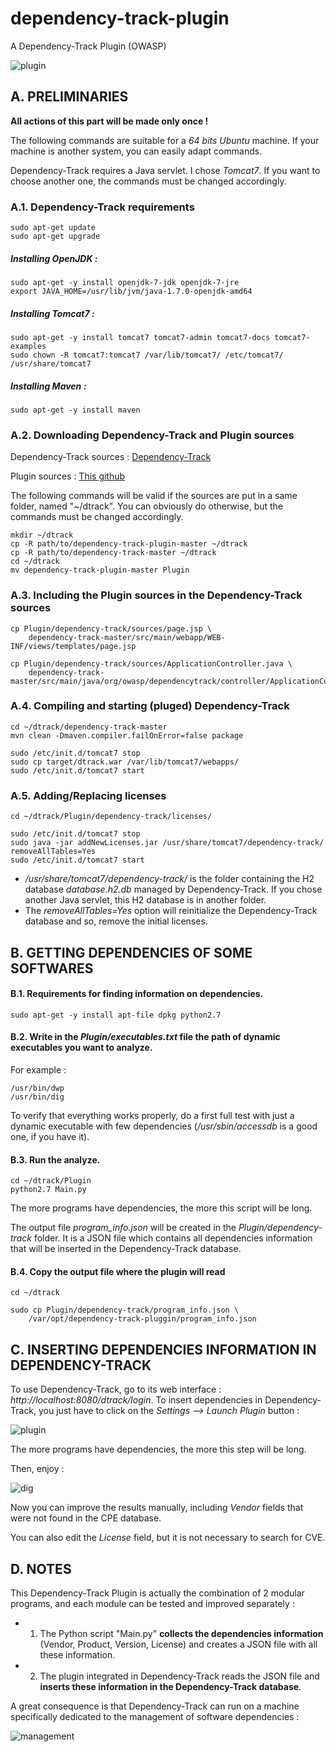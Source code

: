 # dependency-track-plugin
A Dependency-Track Plugin (OWASP)

![plugin](Docs/plugin.png)

## A. PRELIMINARIES

**All actions of this part will be made only once !**

The following commands are suitable for a *64 bits Ubuntu* machine. If your machine is another system, you can easily adapt commands.

Dependency-Track requires a Java servlet. I chose *Tomcat7*. If you want to choose another one, the commands must be changed accordingly.

### A.1. Dependency-Track requirements
```
sudo apt-get update
sudo apt-get upgrade
```
##### Installing OpenJDK :
```
sudo apt-get -y install openjdk-7-jdk openjdk-7-jre
export JAVA_HOME=/usr/lib/jvm/java-1.7.0-openjdk-amd64
```
##### Installing Tomcat7 :
```
sudo apt-get -y install tomcat7 tomcat7-admin tomcat7-docs tomcat7-examples
sudo chown -R tomcat7:tomcat7 /var/lib/tomcat7/ /etc/tomcat7/ /usr/share/tomcat7
```
##### Installing Maven :
```
sudo apt-get -y install maven
```
### A.2. Downloading Dependency-Track and Plugin sources
Dependency-Track sources : [Dependency-Track](https://github.com/stevespringett/dependency-track)

Plugin sources : [This github](https://github.com/florent-fauvin/dependency-track-plugin)

The following commands will be valid if the sources are put in a same folder, named "~/dtrack".
You can obviously do otherwise, but the commands must be changed accordingly.
```
mkdir ~/dtrack
cp -R path/to/dependency-track-plugin-master ~/dtrack
cp -R path/to/dependency-track-master ~/dtrack
cd ~/dtrack
mv dependency-track-plugin-master Plugin
```
### A.3. Including the Plugin sources in the Dependency-Track sources
```
cp Plugin/dependency-track/sources/page.jsp \
	dependency-track-master/src/main/webapp/WEB-INF/views/templates/page.jsp

cp Plugin/dependency-track/sources/ApplicationController.java \
	dependency-track-master/src/main/java/org/owasp/dependencytrack/controller/ApplicationController.java
```
### A.4. Compiling and starting (pluged) Dependency-Track
```
cd ~/dtrack/dependency-track-master
mvn clean -Dmaven.compiler.failOnError=false package

sudo /etc/init.d/tomcat7 stop
sudo cp target/dtrack.war /var/lib/tomcat7/webapps/
sudo /etc/init.d/tomcat7 start

```
### A.5. Adding/Replacing licenses
```
cd ~/dtrack/Plugin/dependency-track/licenses/

sudo /etc/init.d/tomcat7 stop
sudo java -jar addNewLicenses.jar /usr/share/tomcat7/dependency-track/ removeAllTables=Yes
sudo /etc/init.d/tomcat7 start
```
* */usr/share/tomcat7/dependency-track/* is the folder containing the H2 database *database.h2.db* managed by Dependency-Track. If you chose another Java servlet, this H2 database is in another folder.
* The *removeAllTables=Yes* option will reinitialize the Dependency-Track database and so, remove the initial licenses.

## B. GETTING DEPENDENCIES OF SOME SOFTWARES

#### B.1. Requirements for finding information on dependencies.
```
sudo apt-get -y install apt-file dpkg python2.7
```

#### B.2. Write in the *Plugin/executables.txt* file the path of dynamic executables you want to analyze.
For example :
```
/usr/bin/dwp
/usr/bin/dig
```
To verify that everything works properly, do a first full test with just a dynamic executable with few dependencies (*/usr/sbin/accessdb* is a good one, if you have it).
#### B.3. Run the analyze.
```
cd ~/dtrack/Plugin
python2.7 Main.py
```
The more programs have dependencies, the more this script will be long.

The output file *program_info.json* will be created in the *Plugin/dependency-track* folder. It is a JSON file which contains all dependencies information that will be inserted in the Dependency-Track database.
#### B.4. Copy the output file where the plugin will read
```
cd ~/dtrack

sudo cp Plugin/dependency-track/program_info.json \
	/var/opt/dependency-track-pluggin/program_info.json
```
## C. INSERTING DEPENDENCIES INFORMATION IN DEPENDENCY-TRACK

To use Dependency-Track, go to its web interface : *http://localhost:8080/dtrack/login*.
To insert dependencies in Dependency-Track, you just have to click on the *Settings --> Launch Plugin* button :

![plugin](Docs/plugin.png)

The more programs have dependencies, the more this step will be long.

Then, enjoy :

![dig](Docs/dig.PNG)

Now you can improve the results manually, including *Vendor* fields that were not found in the CPE database.

You can also edit the *License* field, but it is not necessary to search for CVE.

## D. NOTES

This Dependency-Track Plugin is actually the combination of 2 modular programs, and each module can be tested and improved separately :
* 1. The Python script "Main.py" **collects the dependencies information** (Vendor, Product, Version, License) and creates a JSON file with all these information.
* 2. The plugin integrated in Dependency-Track reads the JSON file and **inserts these information in the Dependency-Track database**.

A great consequence is that Dependency-Track can run on a machine specifically dedicated to the management of software dependencies :

![management](Docs/management.PNG)


